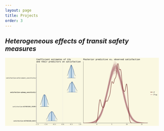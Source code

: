 ```yaml
---
layout: page
title: Projects
order: 3
---
```


## *Heterogeneous effects of transit safety measures*

![sat-pic](assets/images/sat_color.jpeg)
